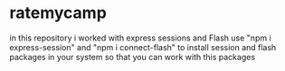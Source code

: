 # ratemycamp
in this repository i worked with express sessions and Flash 
use "npm i express-session" and "npm i connect-flash" to install session and flash packages in your system so that you can work with this packages
